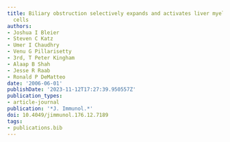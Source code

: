 ```yaml
---
title: Biliary obstruction selectively expands and activates liver myeloid dendritic
  cells
authors:
- Joshua I Bleier
- Steven C Katz
- Umer I Chaudhry
- Venu G Pillarisetty
- 3rd, T Peter Kingham
- Alaap B Shah
- Jesse R Raab
- Ronald P DeMatteo
date: '2006-06-01'
publishDate: '2023-11-12T17:27:39.950557Z'
publication_types:
- article-journal
publication: '*J. Immunol.*'
doi: 10.4049/jimmunol.176.12.7189
tags:
- publications.bib
---
```

